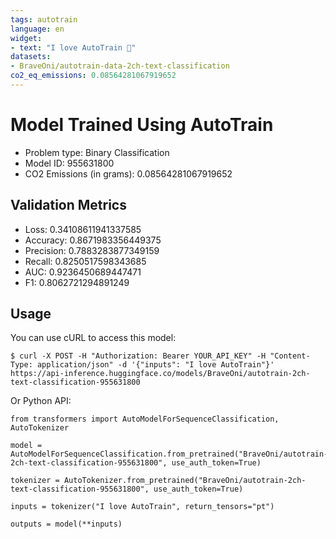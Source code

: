 ```yaml
---
tags: autotrain
language: en
widget:
- text: "I love AutoTrain 🤗"
datasets:
- BraveOni/autotrain-data-2ch-text-classification
co2_eq_emissions: 0.08564281067919652
---
```


# Model Trained Using AutoTrain

- Problem type: Binary Classification
- Model ID: 955631800
- CO2 Emissions (in grams): 0.08564281067919652

## Validation Metrics

- Loss: 0.34108611941337585
- Accuracy: 0.8671983356449375
- Precision: 0.7883283877349159
- Recall: 0.8250517598343685
- AUC: 0.9236450689447471
- F1: 0.8062721294891249

## Usage

You can use cURL to access this model:

```
$ curl -X POST -H "Authorization: Bearer YOUR_API_KEY" -H "Content-Type: application/json" -d '{"inputs": "I love AutoTrain"}' https://api-inference.huggingface.co/models/BraveOni/autotrain-2ch-text-classification-955631800
```

Or Python API:

```
from transformers import AutoModelForSequenceClassification, AutoTokenizer

model = AutoModelForSequenceClassification.from_pretrained("BraveOni/autotrain-2ch-text-classification-955631800", use_auth_token=True)

tokenizer = AutoTokenizer.from_pretrained("BraveOni/autotrain-2ch-text-classification-955631800", use_auth_token=True)

inputs = tokenizer("I love AutoTrain", return_tensors="pt")

outputs = model(**inputs)
```